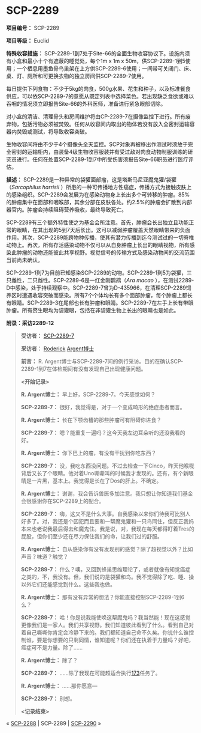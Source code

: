 # SCP-2289
                        


**项目编号：** SCP-2289

**项目等级：** Euclid

**特殊收容措施：** SCP-2289-1到7处于Site-66的全面生物收容协议下。设施内须有小盒和最小十个有遮蔽的睡觉处，每个1m x 1m x 50m，供SCP-2289-1到5使用；一个栖息用墨鱼骨鸟巢架在上方供SCP-2289-6使用；一间带可关闭门、床、桌、灯、厕所和可更换衣物的独立房间供SCP-2289-7使用。

每日提供下列食物：不少于5kg的肉食，500g水果、花生和种子，以及标准餐食供应，可以依SCP-2289-7的意愿从既定列表中选择菜色。若出现缺乏食欲或难以吞咽的情况须立即报告Site-66的外科医师，准备进行紧急眼部切除。

对小盒的清洁、清理骨头和房间维护将由CP-2289-7在摄像监控下进行。所有废弃物，包括污物必须被焚毁。任何从收容间内取出的物体若没有放入全密封运输容器内焚毁或测试，将导致收容突破。

生物收容间将由不少于4个摄像头全天监控。SCP对象再被移出作测试时须放于完全密封的运输柜内，由装备4级生物收容服装并有受过敌对肉食动物制服训练的研究员进行。任何在处置SCP-2289-1到7中所受伤害须报告Site-66职员进行医疗评估。

**描述：** SCP-2289是一种异常的袋獾面部瘤，这是塔斯马尼亚魔鬼獾/袋獾（*Sarcophilus harrisii* ）所患的一种可传播地方性癌症，传播方式为接触皮肤上的感染组织。SCP-2289会发展为在感染动物身上长出多个可转移的肿瘤。85%的肿瘤集中在面部和咽喉部，其余分部在皮肤各处。约2.5%的肿瘤会扩散到内部器官内。肿瘤会持续阻碍营养吸收，最终导致死亡。

SCP-2289有三个额外特性使之为基金会所注意。首先，肿瘤会长出独立且功能正常的眼睛，在其出现的5到7天后长出。这可以减弱肿瘤覆盖天然眼睛带来的负面作用。其次，SCP-2289能跨物种传播，使其有潜力传播到迄今测试过的一切脊椎动物上。再次，所有存活感染动物不仅可以从自身肿瘤上长出的眼睛视物，所有感染此肿瘤的动物还能彼此共享视野。视觉信号的传输方式及感染动物间的交流范围当前尚未确认。

SCP-2289-1到7为目前已知感染SCP-2289的动物。SCP-2289-1到5为袋獾，三只雌性，二只雌性。SCP-2289-6是一红金刚鹦鹉（*Ara macao* ），在测试2289-D中感染，处于持续观察中。SCP-2289-7曾为D-435966，在清理SCP-2289饲养区时遭遇收容突破而感染。所有7个个体均长有多个面部肿瘤，每个肿瘤上都长有眼睛。SCP-2289-3在尾部也长有肿瘤和眼睛。SCP-2289-7在左手上长有带眼肿瘤。所有赘生眼均为袋獾眼，包括在非袋獾生物上长出的眼睛也是如此。

**附录：采访2289-12** 


> **受访者：** <a shape='rect' class='newpage' href='/you-can-see-it-coming'>SCP-2289-7</a>
> 
> **采访者：** [Roderick](/scp-128) [Argent](/scp-3966)[博士](/scp-3101)
> 
> **前言：** R. Argent博士与SCP-2289-7间的例行采访。目的在确认SCP-2289-1到7在体检期间有没有发现自己出现健康问题。
> 
> **<开始记录>** 
> 
> **R. Argent博士：** 早上好，SCP-2289-7。今天感觉如何？
> 
> **SCP-2289-7：** 很好，我觉得是，对于一个变成畸形的绝症患者而言。
> 
> **R. Argent博士：** 长在下颚齿槽的那些肿瘤可有阻碍你进食？
> 
> **SCP-2289-7：** 嗯？能重复一遍吗？这今天我左边耳朵听的还没我看的好。
> 
> **R. Argent博士：** 你下巴上的瘤，有没有干扰到你吃东西？
> 
> **SCP-2289-7：** 没，我吃东西没问题。不过去检查一下Cinco，昨天他喉咙背后又长了个眼睛。他对着Uno嘶嘶叫的时候我才发现的。还有，有个新眼睛是一片黑，基本上。我觉得是长在了Dos的肝上。不确定。
> 
> **R. Argent博士：** 谢谢，我会告诉兽医多加注意。我只想让你知道我们基金会很感谢你在SCP-2289上的配合。
> 
> **SCP-2289-7：** 嗨，这又不是什么大事。自我感染以来你们待我可比别人好多了。对，我还是个囚犯而且要和一帮魔鬼獾和一只鸟同住，但反正我妈本来也老说我最后得去和魔鬼住。我是说，对，我现在每天都得盯着Tres的屁股，但你们至少还在尽力保住我们的命，让我们过的舒服。
> 
> **R. Argent博士：** 自从感染你有没有发现别的感觉？除了超视觉以外？比如声音？味道？触觉？
> 
> **SCP-2289-7：** 什么？噢，又回到蜂巢思维理论了，或者就像有知觉癌症之类的，不，我没有。但，我们说的是袋獾和鸟。我不觉得除了吃、睡、操以外它们还能感觉到什么。这些我也做。
> 
> **R. Argent博士：** 那有没有异常的想法？你能直接控制SCP-2289-1到6么？
> 
> **SCP-2289-7：** 哈！你是说我能使唤这帮魔鬼吗？我当然能！现在这感觉更像我们是一家人。我们共享视野。我们知道彼此看到了什么。看到自己对着自己嘶嘶你肯定会冷静下来的。我们都知道自己命不久矣。你说什么谁控制谁，要是你想要的只剩同情，谁知道呢？你们还在执着于力量吗？好吧，癌症可不是力量。除了……
> 
> **R. Argent博士：** 除了？
> 
> **SCP-2289-7：** ……除了我现在可能超适合执行[173](/scp-173)任务了。
> 
> **R. Argent博士：** ……那你愿意—
> 
> **SCP-2289-7：** 别想。
> 
> **<记录结束>** 
> 



« [SCP-2288](/scp-2288) | SCP-2289 | [SCP-2290](/scp-2290) »





                    